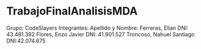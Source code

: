 # TrabajoFinalAnalisisMDA
Grupo: CodeSlayers
Integrantes:
Apellido y Nombre:
Ferreras, Elian       DNI: 43.481.392
Flores, Enzo Javier     DNI: 41.901.527
Troncoso, Nahuel Santiago       DNI:42.074.675
